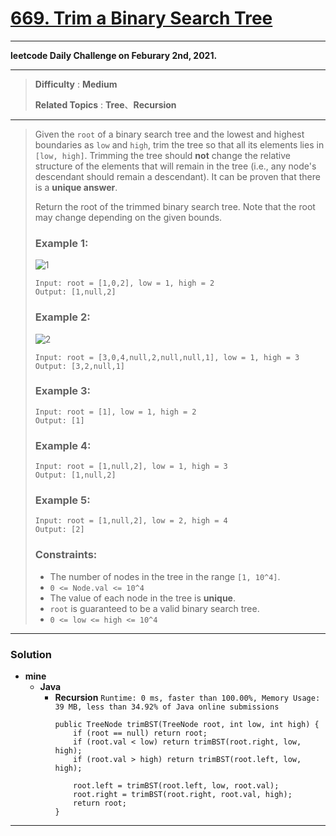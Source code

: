 # [669. Trim a Binary Search Tree](https://leetcode.com/problems/trim-a-binary-search-tree/)

---

**leetcode Daily Challenge on Feburary 2nd, 2021.**

---

> **Difficulty** : **Medium**
>
> **Related Topics** : **Tree**、**Recursion**

---

> Given the `root` of a binary search tree and the lowest and highest boundaries as `low` and `high`,
> trim the tree so that all its elements lies in `[low, high]`.
> Trimming the tree should **not** change the relative structure of the elements that will remain in the tree (i.e., any node's descendant should remain a descendant).
> It can be proven that there is a **unique answer**.
> 
> Return the root of the trimmed binary search tree. Note that the root may change depending on the given bounds.
> 
> 
> 
> ### Example 1:
> ![1](https://assets.leetcode.com/uploads/2020/09/09/trim1.jpg)
> ```
> Input: root = [1,0,2], low = 1, high = 2
> Output: [1,null,2]
> ```
> 
> ### Example 2:
> ![2](https://assets.leetcode.com/uploads/2020/09/09/trim2.jpg)
> ```
> Input: root = [3,0,4,null,2,null,null,1], low = 1, high = 3
> Output: [3,2,null,1]
> ```
> 
> ### Example 3:
> ```
> Input: root = [1], low = 1, high = 2
> Output: [1]
> ```
> 
> ### Example 4:
> ```
> Input: root = [1,null,2], low = 1, high = 3
> Output: [1,null,2]
> ```
> 
> ### Example 5:
> ```
> Input: root = [1,null,2], low = 2, high = 4
> Output: [2]
> ```
> 
> ### Constraints:
> * The number of nodes in the tree in the range `[1, 10^4]`.
> * `0 <= Node.val <= 10^4`
> * The value of each node in the tree is **unique**.
> * `root` is guaranteed to be a valid binary search tree.
> * `0 <= low <= high <= 10^4`

---


### Solution
* **mine**
  * **Java**
    * **Recursion** `Runtime: 0 ms, faster than 100.00%, Memory Usage: 39 MB, less than 34.92% of Java online submissions`
      ```
      public TreeNode trimBST(TreeNode root, int low, int high) {
          if (root == null) return root;
          if (root.val < low) return trimBST(root.right, low, high);
          if (root.val > high) return trimBST(root.left, low, high);

          root.left = trimBST(root.left, low, root.val);
          root.right = trimBST(root.right, root.val, high);
          return root;
      }
      ```

---

